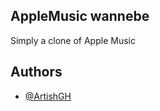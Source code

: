 ## AppleMusic wannebe

Simply a clone of Apple Music

## Authors

- [@ArtishGH](https://www.github.com/ArtishGH)
